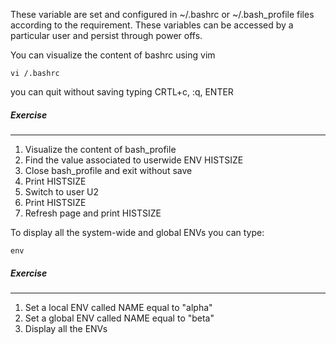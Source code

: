 These variable are set and configured in ~/.bashrc or ~/.bash_profile
files according to the requirement. These variables can be accessed by a particular user and persist through power offs.

You can visualize the content of bashrc using vim

`vi /.bashrc`

you can quit without saving typing CRTL+c, :q, ENTER

##### Exercise
________

1. Visualize the content of bash_profile 
2. Find the value associated to userwide ENV HISTSIZE
3. Close bash_profile and exit without save
4. Print HISTSIZE
5. Switch to user U2
6. Print HISTSIZE
7. Refresh page and print HISTSIZE

To display all the system-wide and global ENVs you can type:

`env`

##### Exercise
________

1. Set a local ENV called NAME equal to "alpha"
2. Set a global ENV called NAME equal to "beta"
3. Display all the ENVs
